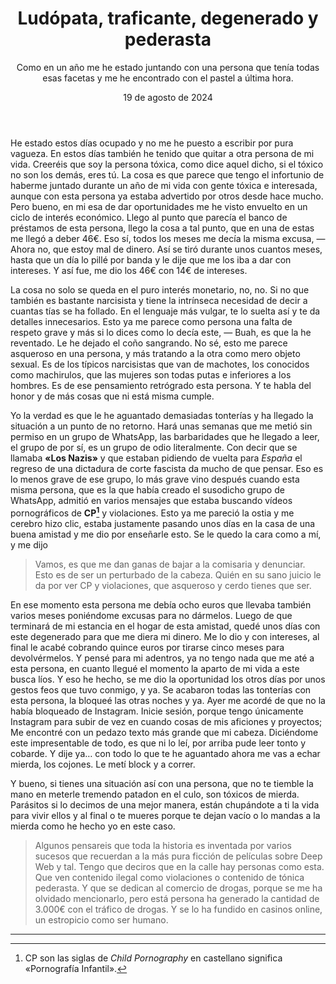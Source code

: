 ﻿---
title: Ludópata, traficante, degenerado y pederasta
subtitle: Como en un año me he estado juntando con una persona que tenía todas esas facetas y me he encontrado con el pastel a última hora.
date: 19 de agosto de 2024
---

He estado estos días ocupado y no me he puesto a escribir por pura vagueza. En estos días también he tenido que quitar a otra persona de mi vida. Creeréis que soy la persona tóxica, como dice aquel dicho, si el tóxico no son los demás, eres tú. La cosa es que parece que tengo el infortunio de haberme juntado durante un año de mi vida con gente tóxica e interesada, aunque con esta persona ya estaba advertido por otros desde hace mucho. Pero bueno, en mi esa de dar oportunidades me he visto envuelto en un ciclo de interés económico. Llego al punto que parecía el banco de préstamos de esta persona, llego la cosa a tal punto, que en una de estas me llegó a deber 46€. Eso sí, todos los meses me decía la misma excusa, — Ahora no, que estoy mal de dinero. Así se tiró durante unos cuantos meses, hasta que un día lo pillé por banda y le dije que me los iba a dar con intereses. Y así fue, me dio los 46€ con 14€ de intereses.

La cosa no solo se queda en el puro interés monetario, no, no. Si no que también es bastante narcisista y tiene la intrínseca necesidad de decir a cuantas tías se ha follado. En el lenguaje más vulgar, te lo suelta así y te da detalles innecesarios. Esto ya me parece como persona una falta de respeto grave y más si lo dices como lo decía este, — Buah, es que la he reventado. Le he dejado el coño sangrando. No sé, esto me parece asqueroso en una persona, y más tratando a la otra como mero objeto sexual. Es de los típicos narcisistas que van de machotes, los conocidos como machirulos, que las mujeres son todas putas e inferiores a los hombres. Es de ese pensamiento retrógrado esta persona. Y te habla del honor y de más cosas que ni está misma cumple. 

Yo la verdad es que le he aguantado demasiadas tonterías y ha llegado la situación a un punto de no retorno. Hará unas semanas que me metió sin permiso en un grupo de WhatsApp, las barbaridades que he llegado a leer, el grupo de por sí, es un grupo de odio literalmente. Con decir que se llamaba **«Los Nazis»** y que estaban pidiendo de vuelta para *España* el regreso de una dictadura de corte fascista da mucho de que pensar. Eso es lo menos grave de ese grupo, lo más grave vino después cuando esta misma persona, que es la que había creado el susodicho grupo de WhatsApp, admitió en varios mensajes que estaba buscando vídeos pornográficos de **CP[^1]** y violaciones. Esto ya me pareció la ostia y me cerebro hizo clic, estaba justamente pasando unos días en la casa de una buena amistad y me dio por enseñarle esto. Se le quedo la cara como a mí, y me dijo 

> Vamos, es que me dan ganas de bajar a la comisaria y denunciar. Esto es de ser un perturbado de la cabeza. Quién en su sano juicio le da por ver CP y violaciones, que asqueroso y cerdo tienes que ser.

En ese momento esta persona me debía ocho euros que llevaba también varios meses poniéndome excusas para no dármelos. Luego de que terminará de mi estancia en el hogar de esta amistad, quedé unos días con este degenerado para que me diera mi dinero. Me lo dio y con intereses, al final le acabé cobrando quince euros por tirarse cinco meses para devolvérmelos. Y pensé para mi adentros, ya no tengo nada que me até a esta persona, en cuanto llegué el momento la aparto de mi vida a este busca líos. Y eso he hecho, se me dio la oportunidad los otros días por unos gestos feos que tuvo conmigo, y ya. Se acabaron todas las tonterías con esta persona, la bloqueé las otras noches y ya. Ayer me acordé de que no la había bloqueado de Instagram. Inicie sesión, porque tengo únicamente Instagram para subir de vez en cuando cosas de mis aficiones y proyectos; Me encontré con un pedazo texto más grande que mi cabeza. Diciéndome este impresentable de todo, es que ni lo leí, por arriba pude leer tonto y cobarde. Y dije ya… con todo lo que te he aguantado ahora me vas a echar mierda, los cojones. Le metí block y a correr.

Y bueno, si tienes una situación así con una persona, que no te tiemble la mano en meterle tremendo patadon en el culo, son tóxicos de mierda. Parásitos si lo decimos de una mejor manera, están chupándote a ti la vida para vivir ellos y al final o te mueres porque te dejan vacío o lo mandas a la mierda como he hecho yo en este caso.


> Algunos pensareis que toda la historia es inventada por varios sucesos que recuerdan a la más pura ficción de películas sobre Deep Web y tal. Tengo que deciros que en la calle hay personas como esta. Que ven contenido ilegal como violaciones o contenido de tónica pederasta. Y que se dedican al comercio de drogas, porque se me ha olvidado mencionarlo, pero está persona ha generado la cantidad de 3.000€ con el tráfico de drogas. Y se lo ha fundido en casinos online, un estropicio como ser humano.

---

[^1]: CP son las siglas de *Child Pornography* en castellano significa «Pornografía Infantil».